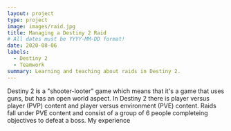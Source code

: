 ```yaml
---
layout: project
type: project
image: images/raid.jpg
title: Managing a Destiny 2 Raid
# All dates must be YYYY-MM-DD format!
date: 2020-08-06
labels:
  - Destiny 2
  - Teamwork
summary: Learning and teaching about raids in Destiny 2.
---
```


Destiny 2 is a "shooter-looter" game which means that it's a game that uses guns, but has an open world aspect. In Destiny 2 there is player versus player (PVP) content and player versus environment (PVE) content. Raids fall under PVE content and consist of a group of 6 people completeing objectives to defeat a boss. My experience 
